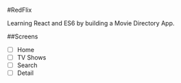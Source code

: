 #RedFlix

Learning React and ES6 by building a Movie Directory App.

##Screens

- [ ] Home
- [ ] TV Shows
- [ ] Search
- [ ] Detail
